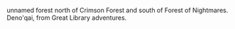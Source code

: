 unnamed forest north of Crimson Forest and south of Forest of Nightmares. Deno'qai, from Great Library adventures.